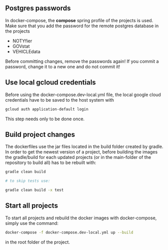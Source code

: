## Postgres passwords

In docker-compose, the **compose** spring profile of the projects is used.
Make sure that you add the password for the remote postgres database in the projects
* NOTYfier
* GOVstat
* VEHICLEdata

Before committing changes, remove the passwords again! If you commit a password, change it to a new one and do not commit it!

## Use local gcloud credentials
Before using the docker-compose.dev-local.yml file, the local google cloud credentials have to be saved to the host system with
```bash
gcloud auth application-default login
```
This step needs only to be done once.

## Build project changes
The dockerfiles use the jar files located in the build folder created by gradle.
In order to get the newest version of a project, before building the images the gradle/build for each updated projects (or in the main-folder of the repository to build all) has to be rebuilt with:
```bash
gradle clean build

# to skip tests use:

gradle clean build -x test
```

## Start all projects
To start all projects and rebuild the docker images with docker-compose, simply use the command:
```bash
docker-compose -f docker-compose.dev-local.yml up --build
```
in the root folder of the project.
